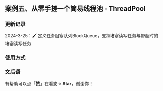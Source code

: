 ## 案例五、从零手搓一个简易线程池 - ThreadPool

### 更新记录
2024-3-25：🖌 定义任务阻塞队列BlockQueue，支持堵塞读写任务与带超时的堵塞读写任务

### 使用方式

### 文后语

有帮助可以点「**赞**」在看或 :star: **Star**，谢谢你！

